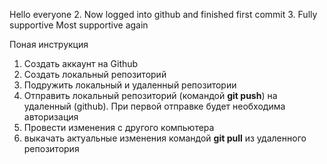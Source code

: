 Hello everyone
2. Now logged into github and finished first commit
3. Fully supportive
Most supportive again


Поная инструкция

1. Создать аккаунт на Github
2. Создать локальный репозиторий
3. Подружить локальный и удаленный репозитории
4. Отправить локальный репозиторий (командой __git push__) на удаленный (github).
При первой отправке будет необходима авторизация
5. Провести изменения с другого компьютера
6. выкачать актуальные изменения командой __git pull__ из удаленного репозитория
